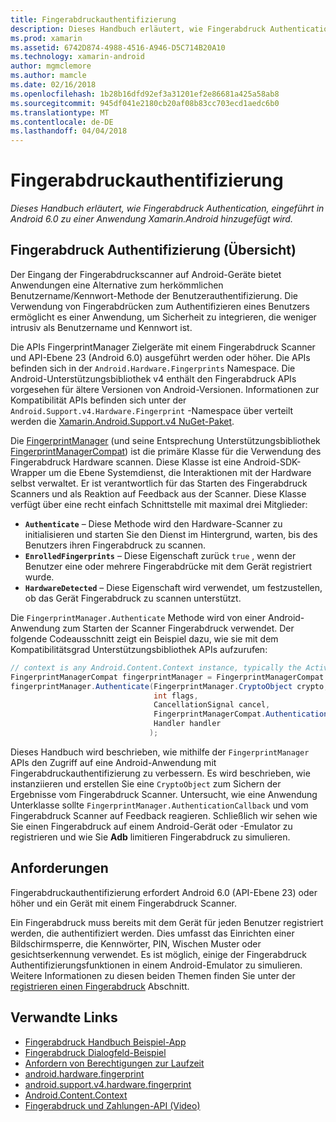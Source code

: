 ```yaml
---
title: Fingerabdruckauthentifizierung
description: Dieses Handbuch erläutert, wie Fingerabdruck Authentication, eingeführt in Android 6.0 zu einer Anwendung Xamarin.Android hinzugefügt wird.
ms.prod: xamarin
ms.assetid: 6742D874-4988-4516-A946-D5C714B20A10
ms.technology: xamarin-android
author: mgmclemore
ms.author: mamcle
ms.date: 02/16/2018
ms.openlocfilehash: 1b28b16dfd92ef3a31201ef2e86681a425a58ab8
ms.sourcegitcommit: 945df041e2180cb20af08b83cc703ecd1aedc6b0
ms.translationtype: MT
ms.contentlocale: de-DE
ms.lasthandoff: 04/04/2018
---
```

# <a name="fingerprint-authentication"></a>Fingerabdruckauthentifizierung

_Dieses Handbuch erläutert, wie Fingerabdruck Authentication, eingeführt in Android 6.0 zu einer Anwendung Xamarin.Android hinzugefügt wird._


## <a name="fingerprint-authentication-overview"></a>Fingerabdruck Authentifizierung (Übersicht)

Der Eingang der Fingerabdruckscanner auf Android-Geräte bietet Anwendungen eine Alternative zum herkömmlichen Benutzername/Kennwort-Methode der Benutzerauthentifizierung. Die Verwendung von Fingerabdrücken zum Authentifizieren eines Benutzers ermöglicht es einer Anwendung, um Sicherheit zu integrieren, die weniger intrusiv als Benutzername und Kennwort ist.

Die APIs FingerprintManager Zielgeräte mit einem Fingerabdruck Scanner und API-Ebene 23 (Android 6.0) ausgeführt werden oder höher. Die APIs befinden sich in der `Android.Hardware.Fingerprints` Namespace. Die Android-Unterstützungsbibliothek v4 enthält den Fingerabdruck APIs vorgesehen für ältere Versionen von Android-Versionen. Informationen zur Kompatibilität APIs befinden sich unter der `Android.Support.v4.Hardware.Fingerprint` -Namespace über verteilt werden die [Xamarin.Android.Support.v4 NuGet-Paket](https://www.nuget.org/packages/Xamarin.Android.Support.v4/).

Die [FingerprintManager](http://developer.android.com/reference/android/hardware/fingerprint/FingerprintManager.html) (und seine Entsprechung Unterstützungsbibliothek [FingerprintManagerCompat](http://developer.android.com/reference/android/support/v4/hardware/fingerprint/FingerprintManagerCompat.html)) ist die primäre Klasse für die Verwendung des Fingerabdruck Hardware scannen. Diese Klasse ist eine Android-SDK-Wrapper um die Ebene Systemdienst, die Interaktionen mit der Hardware selbst verwaltet. Er ist verantwortlich für das Starten des Fingerabdruck Scanners und als Reaktion auf Feedback aus der Scanner. Diese Klasse verfügt über eine recht einfach Schnittstelle mit maximal drei Mitglieder:

* **`Authenticate`** &ndash; Diese Methode wird den Hardware-Scanner zu initialisieren und starten Sie den Dienst im Hintergrund, warten, bis des Benutzers ihren Fingerabdruck zu scannen.
* **`EnrolledFingerprints`** &ndash; Diese Eigenschaft zurück `true` , wenn der Benutzer eine oder mehrere Fingerabdrücke mit dem Gerät registriert wurde.
* **`HardwareDetected`** &ndash; Diese Eigenschaft wird verwendet, um festzustellen, ob das Gerät Fingerabdruck zu scannen unterstützt.

Die `FingerprintManager.Authenticate` Methode wird von einer Android-Anwendung zum Starten der Scanner Fingerabdruck verwendet. Der folgende Codeausschnitt zeigt ein Beispiel dazu, wie sie mit dem Kompatibilitätsgrad Unterstützungsbibliothek APIs aufzurufen:

```csharp
// context is any Android.Content.Context instance, typically the Activity 
FingerprintManagerCompat fingerprintManager = FingerprintManagerCompat.From(context);
fingerprintManager.Authenticate(FingerprintManager.CryptoObject crypto,
                                int flags,
                                CancellationSignal cancel,
                                FingerprintManagerCompat.AuthenticationCallback callback,
                                Handler handler
                               );
```

Dieses Handbuch wird beschrieben, wie mithilfe der `FingerprintManager` APIs den Zugriff auf eine Android-Anwendung mit Fingerabdruckauthentifizierung zu verbessern. Es wird beschrieben, wie instanziieren und erstellen Sie eine `CryptoObject` zum Sichern der Ergebnisse vom Fingerabdruck Scanner. Untersucht, wie eine Anwendung Unterklasse sollte `FingerprintManager.AuthenticationCallback` und vom Fingerabdruck Scanner auf Feedback reagieren. Schließlich wir sehen wie Sie einen Fingerabdruck auf einem Android-Gerät oder -Emulator zu registrieren und wie Sie **Adb** limitieren Fingerabdruck zu simulieren.

## <a name="requirements"></a>Anforderungen

Fingerabdruckauthentifizierung erfordert Android 6.0 (API-Ebene 23) oder höher und ein Gerät mit einem Fingerabdruck Scanner. 

Ein Fingerabdruck muss bereits mit dem Gerät für jeden Benutzer registriert werden, die authentifiziert werden. Dies umfasst das Einrichten einer Bildschirmsperre, die Kennwörter, PIN, Wischen Muster oder gesichtserkennung verwendet. Es ist möglich, einige der Fingerabdruck Authentifizierungsfunktionen in einem Android-Emulator zu simulieren.  Weitere Informationen zu diesen beiden Themen finden Sie unter der [registrieren einen Fingerabdruck](enrolling-fingerprint.md) Abschnitt. 






## <a name="related-links"></a>Verwandte Links

- [Fingerabdruck Handbuch Beispiel-App](https://developer.xamarin.com/samples/monodroid/FingerprintGuide/)
- [Fingerabdruck Dialogfeld-Beispiel](https://developer.xamarin.com/samples/monodroid/android-m/FingerprintDialog/)
- [Anfordern von Berechtigungen zur Laufzeit](http://developer.android.com/training/permissions/requesting.html)
- [android.hardware.fingerprint](http://developer.android.com/reference/android/hardware/fingerprint/package-summary.html)
- [android.support.v4.hardware.fingerprint](http://developer.android.com/reference/android/support/v4/hardware/fingerprint/package-summary.html)
- [Android.Content.Context](https://developer.xamarin.com/api/type/Android.Content.Context/)
- [Fingerabdruck und Zahlungen-API (Video)](https://youtu.be/VOn7VrTRlA4)
